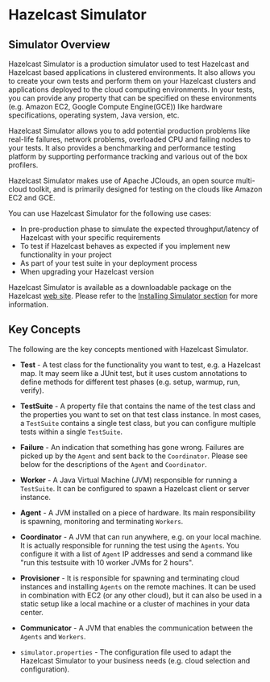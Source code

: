 
# Hazelcast Simulator

## Simulator Overview

Hazelcast Simulator is a production simulator used to test Hazelcast and Hazelcast based applications in clustered environments. It also allows you to create your own tests and perform them on your Hazelcast clusters and applications deployed to the cloud computing environments. In your tests, you can provide any property that can be specified on these environments (e.g. Amazon EC2, Google Compute Engine(GCE)) like hardware specifications, operating system, Java version, etc.

Hazelcast Simulator allows you to add potential production problems like real-life failures, network problems, overloaded CPU and failing nodes to your tests. It also provides a benchmarking and performance testing platform by supporting performance tracking and various out of the box profilers.

Hazelcast Simulator makes use of Apache JClouds, an open source multi-cloud toolkit, and is primarily designed for testing on the clouds like Amazon EC2 and GCE.

You can use Hazelcast Simulator for the following use cases:

- In pre-production phase to simulate the expected throughput/latency of Hazelcast with your specific requirements
- To test if Hazelcast behaves as expected if you implement new functionality in your project 
- As part of your test suite in your deployment process
- When upgrading your Hazelcast version

Hazelcast Simulator is available as a downloadable package on the Hazelcast [web site](http://www.hazelcast.org/download). Please refer to the [Installing Simulator section](#installing-simulator) for more information.

## Key Concepts

The following are the key concepts mentioned with Hazelcast Simulator.

- **Test** -  A test class for the functionality you want to test, e.g. a Hazelcast map. It may seem like a JUnit test, but it uses custom annotations to define methods for different test phases (e.g. setup, warmup, run, verify).

- **TestSuite** -  A property file that contains the name of the test class and the properties you want to set on that test class instance. In most cases, a `TestSuite` contains a single test class, but you can configure multiple tests within a single `TestSuite`.

- **Failure** -  An indication that something has gone wrong. Failures are picked up by the `Agent` and sent back to the `Coordinator`. Please see below for the descriptions of the `Agent` and `Coordinator`.

- **Worker** - A Java Virtual Machine (JVM) responsible for running a `TestSuite`. It can be configured to spawn a Hazelcast client or server instance.

- **Agent** - A JVM installed on a piece of hardware. Its main responsibility is spawning, monitoring and terminating `Workers`.

- **Coordinator** -  A JVM that can run anywhere, e.g. on your local machine. It is actually responsible for running the test using the `Agents`. You configure it with a list of `Agent` IP addresses and send a command like "run this testsuite with 10 worker JVMs for 2 hours".

- **Provisioner** -  It is responsible for spawning and terminating cloud instances and installing `Agents` on the remote machines. It can be used in combination with EC2 (or any other cloud), but it can also be used in a static setup like a local machine or a cluster of machines in your data center.

- **Communicator** -  A JVM that enables the communication between the `Agents` and `Workers`.

- `simulator.properties` - The configuration file used to adapt the Hazelcast Simulator to your business needs (e.g. cloud selection and configuration).
